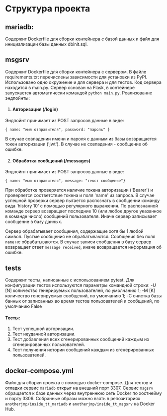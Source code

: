 # Структура проекта

## mariadb:
Содержит Dockerfile для сборки контейнера с базой данных и файл для инициализации базы данных dbinit.sql.

## msgsrv
Содержит Dockerfile для сборки контейнера с сервером.
В файле requirements.txt перечислены зависимости для установки из PyPI. Использовано одно окружение и для сервера и для тестов. 
Код сервера находится в main.py. 
Сервер основан на Flask, в контейнере запускается автоматически командой `python main.py`.
Реализованне эндпойнты:
1. #### Авторизация (/login)

Эндпойнт принимает из POST запросов данные в виде:

`{ name: "имя отправителя", password: "пароль" }`

В случае совпадении имени и пароля с данным из базы возвращается токен авторизации ('jwt').
В случае не совпадения - сообщение об ошибке.

2. #### Обработка сообщений (/messages)

Эндпойнт принимает из POST запросов данные в виде:

`{ name: "имя отправителя", message: "текст сообщение"}`

При обработке проверяется наличие токена авторизации ('Bearer') и проверяется соответствие токена и поля 'name' из запроса. 
В случае успешной проверки сервер пытается распознать в сообщении команду вида 'history 10' с помощью регулярного выражения.
По распознанной команде сервер возвращает последние 10 (или любое другое указанное в команде число) сообщений пользователя.
Иначе сервер записывает сообщение в базу данных. 

Сервер обрабатывает сообщения, содержащие хотя бы 1 любой символ. Пустые сообщения не обрабатываются. 
Сообщения без поля `name` не обрабатываются. 
В случае записи сообщения в базу сервер возвращает ответ `message received`, иначе возвращается информация об ошибке.

## tests
Содержит тесты, написанные с использованием pytest.
Для конфигурации тестов используются параметры командной строки:
-U [N] количество генерируемых пользователей, по умолчанию 1;
-M [K] количество генерируемых сообщений, по умолчанию 1;
-C     очистка базы банных от записанных во время тестов пользователей и сообщений, по умолчанию False

#### Тесты:
1. Тест успешной авторизации.
2. Тест неудачной авторизации.
3. Тест добавления всех сгенерированных сообщений каждым из сгенерированных пользователей.
4. Тест получения истории сообщений каждым из сгенерированных пользователей.

## docker-compose.yml
Файл для сборки проекта с помощью docker-compose. Для тестов и отладки сервис `mariadb` открыт на внешний порт 3307. Сервис `msgsrv` обращается к базе данных через внутреннюю сеть Docker по хостнейму и порту 3306.
Собранные образы можно взять в репозиториях `anotherjmp/inside_tt_mariadb` и `anotherjmp/inside_tt_msgsrv` на Docker Hub.


